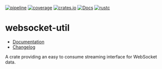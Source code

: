 [![pipeline](https://gitlab.com/d-e-s-o/websocket-util/badges/master/pipeline.svg)](https://gitlab.com/d-e-s-o/websocket-util/commits/master)
[![coverage](https://gitlab.com/d-e-s-o/websocket-util/badges/master/coverage.svg)](https://gitlab.com/d-e-s-o/websocket-util/-/jobs/artifacts/master/file/kcov/kcov-merged/index.html?job=coverage:kcov)
[![crates.io](https://img.shields.io/crates/v/websocket-util.svg)](https://crates.io/crates/websocket-util)
[![Docs](https://docs.rs/websocket-util/badge.svg)](https://docs.rs/websocket-util)
[![rustc](https://img.shields.io/badge/rustc-1.40+-blue.svg)](https://blog.rust-lang.org/2019/12/19/Rust-1.40.0.html)

websocket-util
==============

- [Documentation][docs-rs]
- [Changelog](CHANGELOG.md)

A crate providing an easy to consume streaming interface for WebSocket
data.


[docs-rs]: https://docs.rs/crate/websocket-util
